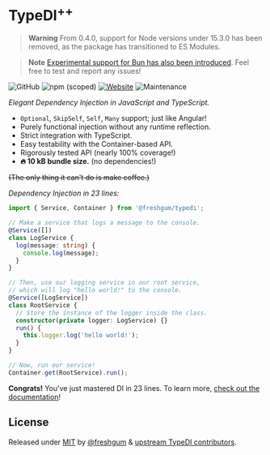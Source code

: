 # TypeDI<sup>++</sup>

> **Warning**
> From 0.4.0, support for Node versions under 15.3.0 has been removed, as the package has transitioned to ES Modules.

> **Note**
> [Experimental support for Bun has also been introduced](https://github.com/freshgum-bubbles/typedi/commit/f2ec73a6fe1598122cf64f7097a77910fab13560).  Feel free to test and report any issues!

![GitHub](https://img.shields.io/github/license/freshgum-bubbles/typedi) ![npm (scoped)](https://img.shields.io/npm/v/@freshgum/typedi) [![Website](https://img.shields.io/website/https/64a0c6b5de74517c4c7bdb77--singular-praline-356e00.netlify.app.svg?logo=BookStack&label=Documentation&labelColor=177C28)][docs-site] ![Maintenance](https://img.shields.io/maintenance/yes/2023)

_Elegant Dependency Injection in JavaScript and TypeScript._

- `Optional`, `SkipSelf`, `Self`, `Many` support; just like Angular!
- Purely functional injection without any runtime reflection.
- Strict integration with TypeScript.
- Easy testability with the Container-based API.
- Rigorously tested API (nearly 100% coverage!)
- **🔥 10 kB bundle size.** (no dependencies!)

~~(The only thing it can't do is make coffee.)~~

_Dependency Injection in 23 lines:_

```ts
import { Service, Container } from '@freshgum/typedi';

// Make a service that logs a message to the console.
@Service([])
class LogService {
  log(message: string) {
    console.log(message);
  }
}

// Then, use our logging service in our root service,
// which will log "hello world!" to the console.
@Service([LogService])
class RootService {
  // Store the instance of the logger inside the class.
  constructor(private logger: LogService) {}
  run() {
    this.logger.log('hello world!');
  }
}

// Now, run our service!
Container.get(RootService).run();
```

**Congrats!** You've just mastered DI in 23 lines. To learn more,
[check out the documentation][docs-site]!

## License

Released under [MIT](./LICENSE) by [@freshgum](https://github.com/freshgum-bubbles) & [upstream TypeDI contributors](https://github.com/typestack/typedi/blob/develop/LICENSE).

[docs-site]: https://typedi.js.org
